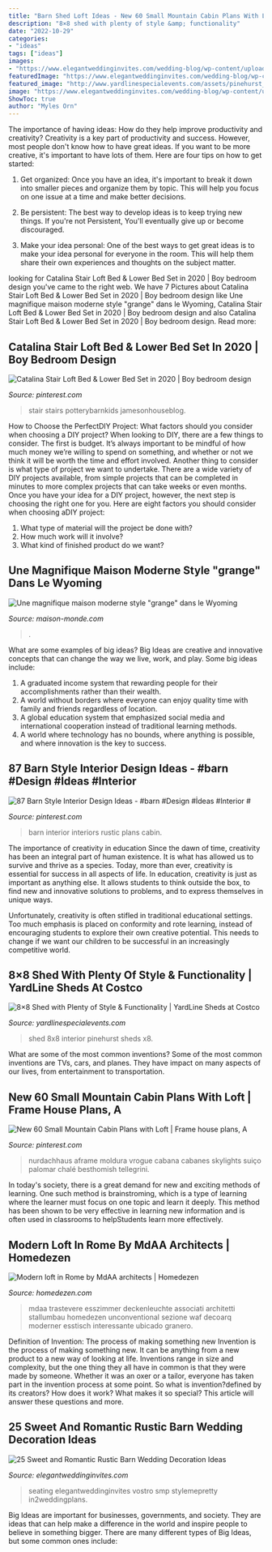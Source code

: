 ```yaml
---
title: "Barn Shed Loft Ideas - New 60 Small Mountain Cabin Plans With Loft"
description: "8×8 shed with plenty of style &amp; functionality"
date: "2022-10-29"
categories:
- "ideas"
tags: ["ideas"]
images:
- "https://www.elegantweddinginvites.com/wedding-blog/wp-content/uploads/2017/06/elegant-rustic-barn-wedding-seating-board-ideas-.jpg"
featuredImage: "https://www.elegantweddinginvites.com/wedding-blog/wp-content/uploads/2017/06/elegant-rustic-barn-wedding-seating-board-ideas-.jpg"
featured_image: "http://www.yardlinespecialevents.com/assets/pinehurst_interior_1-380x324.jpg"
image: "https://www.elegantweddinginvites.com/wedding-blog/wp-content/uploads/2017/06/elegant-rustic-barn-wedding-seating-board-ideas-.jpg"
ShowToc: true
author: "Myles Orn"
---
```



The importance of having ideas: How do they help improve productivity and creativity?
Creativity is a key part of productivity and success. However, most people don't know how to have great ideas. If you want to be more creative, it's important to have lots of them. Here are four tips on how to get started:
1. Get organized: Once you have an idea, it's important to break it down into smaller pieces and organize them by topic. This will help you focus on one issue at a time and make better decisions.

2. Be persistent: The best way to develop ideas is to keep trying new things. If you're not Persistent, You'll eventually give up or become discouraged.

3. Make your idea personal: One of the best ways to get great ideas is to make your idea personal for everyone in the room. This will help them share their own experiences and thoughts on the subject matter.

	

		
looking for Catalina Stair Loft Bed &amp; Lower Bed Set in 2020 | Boy bedroom design you've came to the right web. We have 7 Pictures about Catalina Stair Loft Bed &amp; Lower Bed Set in 2020 | Boy bedroom design like Une magnifique maison moderne style &quot;grange&quot; dans le Wyoming, Catalina Stair Loft Bed &amp; Lower Bed Set in 2020 | Boy bedroom design and also Catalina Stair Loft Bed &amp; Lower Bed Set in 2020 | Boy bedroom design. Read more:
		
    
## Catalina Stair Loft Bed &amp; Lower Bed Set In 2020 | Boy Bedroom Design

<img loading=lazy src="https://i.pinimg.com/736x/69/30/5a/69305adc0ffe785cc7f068ac748cecc9.jpg" onerror="this.onerror=null;this.src='https://tse2.mm.bing.net/th?id=OIP.dK9R9IHIdHEXIZUEyh33FQHaKP&amp;pid=15.1';" alt="Catalina Stair Loft Bed &amp; Lower Bed Set in 2020 | Boy bedroom design">

_Source: pinterest.com_

>stair stairs potterybarnkids jamesonhouseblog. 

	

How to Choose the PerfectDIY Project: What factors should you consider when choosing a DIY project?
When looking to DIY, there are a few things to consider. The first is budget. It’s always important to be mindful of how much money we’re willing to spend on something, and whether or not we think it will be worth the time and effort involved. Another thing to consider is what type of project we want to undertake. There are a wide variety of DIY projects available, from simple projects that can be completed in minutes to more complex projects that can take weeks or even months. Once you have your idea for a DIY project, however, the next step is choosing the right one for you. Here are eight factors you should consider when choosing aDIY project: 
1) What type of material will the project be done with?
2) How much work will it involve?
3) What kind of finished product do we want?

    
## Une Magnifique Maison Moderne Style &quot;grange&quot; Dans Le Wyoming

<img loading=lazy src="https://maison-monde.com/wp-content/uploads/2017/03/maison-moderne-grange-wyoming-3.jpg" onerror="this.onerror=null;this.src='https://tse4.mm.bing.net/th?id=OIP.KlaFkeeKQcvkJd8KbdozFQHaFS&amp;pid=15.1';" alt="Une magnifique maison moderne style &quot;grange&quot; dans le Wyoming">

_Source: maison-monde.com_

>. 

	

What are some examples of big ideas?
Big Ideas are creative and innovative concepts that can change the way we live, work, and play. Some big ideas include: 
1. A graduated income system that rewarding people for their accomplishments rather than their wealth.
2. A world without borders where everyone can enjoy quality time with family and friends regardless of location.
3. A global education system that emphasized social media and international cooperation instead of traditional learning methods.
4. A world where technology has no bounds, where anything is possible, and where innovation is the key to success.

    
## 87 Barn Style Interior Design Ideas - #barn #Design #İdeas #Interior #

<img loading=lazy src="https://i.pinimg.com/736x/56/c4/5c/56c45c59571d75a620c6f92f44818e96.jpg" onerror="this.onerror=null;this.src='https://tse2.mm.bing.net/th?id=OIP.y938YPfgyy2qyx8g-hRo6AHaLI&amp;pid=15.1';" alt="87 Barn Style Interior Design Ideas - #barn #Design #İdeas #Interior #">

_Source: pinterest.com_

>barn interior interiors rustic plans cabin. 

	

The importance of creativity in education
Since the dawn of time, creativity has been an integral part of human existence. It is what has allowed us to survive and thrive as a species. Today, more than ever, creativity is essential for success in all aspects of life.
In education, creativity is just as important as anything else. It allows students to think outside the box, to find new and innovative solutions to problems, and to express themselves in unique ways.

Unfortunately, creativity is often stifled in traditional educational settings. Too much emphasis is placed on conformity and rote learning, instead of encouraging students to explore their own creative potential. This needs to change if we want our children to be successful in an increasingly competitive world.

    
## 8×8 Shed With Plenty Of Style &amp; Functionality | YardLine Sheds At Costco

<img loading=lazy src="http://www.yardlinespecialevents.com/assets/pinehurst_interior_1-380x324.jpg" onerror="this.onerror=null;this.src='https://tse3.mm.bing.net/th?id=OIP.xf1uhIxbmEzL9-UxznlavwAAAA&amp;pid=15.1';" alt="8×8 Shed with Plenty of Style &amp; Functionality | YardLine Sheds at Costco">

_Source: yardlinespecialevents.com_

>shed 8x8 interior pinehurst sheds x8. 

	

What are some of the most common inventions?
Some of the most common inventions are TVs, cars, and planes. They have impact on many aspects of our lives, from entertainment to transportation.

    
## New 60 Small Mountain Cabin Plans With Loft | Frame House Plans, A

<img loading=lazy src="https://i.pinimg.com/736x/35/da/1e/35da1e1bb5e29c27711464d149bc3dbc.jpg" onerror="this.onerror=null;this.src='https://tse4.mm.bing.net/th?id=OIP.kJ9IdZ22p-xWMeo-yNPgkAHaJ3&amp;pid=15.1';" alt="New 60 Small Mountain Cabin Plans with Loft | Frame house plans, A">

_Source: pinterest.com_

>nurdachhaus aframe moldura vrogue cabana cabanes skylights suiço palomar chalé besthomish tellegrini. 

	

In today's society, there is a great demand for new and exciting methods of learning. One such method is brainstroming, which is a type of learning where the learner must focus on one topic and learn it deeply. This method has been shown to be very effective in learning new information and is often used in classrooms to helpStudents learn more effectively.

    
## Modern Loft In Rome By MdAA Architects | Homedezen

<img loading=lazy src="http://www.homedezen.com/wp-content/uploads/2014/10/Modern-loft-in-Rome-by-MdAA-architects-04.jpg" onerror="this.onerror=null;this.src='https://tse1.mm.bing.net/th?id=OIP.PgCH05rEIWEZ2yXq5hyU_QHaLH&amp;pid=15.1';" alt="Modern loft in Rome by MdAA architects | Homedezen">

_Source: homedezen.com_

>mdaa trastevere esszimmer deckenleuchte associati architetti stallumbau homedezen unconventional sezione waf decoarq moderner esstisch interessante ubicado granero. 

	

Definition of Invention: The process of making something new
Invention is the process of making something new. It can be anything from a new product to a new way of looking at life. Inventions range in size and complexity, but the one thing they all have in common is that they were made by someone. Whether it was an oxer or a tailor, everyone has taken part in the invention process at some point. So what is invention?defined by its creators? How does it work? What makes it so special? This article will answer these questions and more.

    
## 25 Sweet And Romantic Rustic Barn Wedding Decoration Ideas

<img loading=lazy src="https://www.elegantweddinginvites.com/wedding-blog/wp-content/uploads/2017/06/elegant-rustic-barn-wedding-seating-board-ideas-.jpg" onerror="this.onerror=null;this.src='https://tse3.mm.bing.net/th?id=OIP.NScrFPIazEcMEuwcOUs8igHaLH&amp;pid=15.1';" alt="25 Sweet and Romantic Rustic Barn Wedding Decoration Ideas">

_Source: elegantweddinginvites.com_

>seating elegantweddinginvites vostro smp stylemepretty in2weddingplans. 

	

Big Ideas are important for businesses, governments, and society. They are ideas that can help make a difference in the world and inspire people to believe in something bigger. There are many different types of Big Ideas, but some common ones include: 

